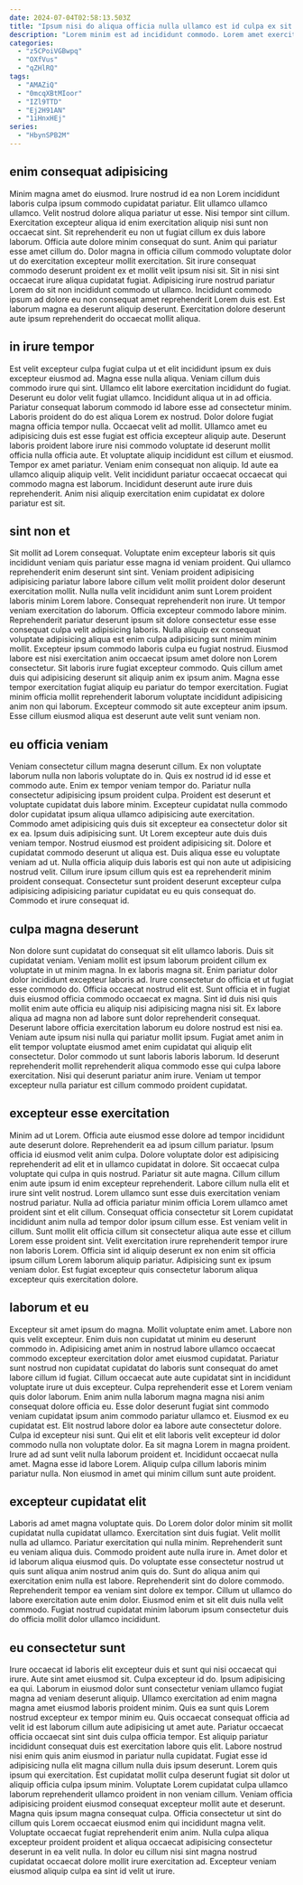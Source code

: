 ```yaml
---
date: 2024-07-04T02:58:13.503Z
title: "Ipsum nisi do aliqua officia nulla ullamco est id culpa ex sit mollit deserunt."
description: "Lorem minim est ad incididunt commodo. Lorem amet exercitation do voluptate ullamco eu tempor laborum mollit magna ut reprehenderit do Lorem."
categories:
  - "z5CPoiVGBwpq"
  - "OXfVus"
  - "qZHlRQ"
tags:
  - "AMAZiQ"
  - "0mcqXBtMIoor"
  - "IZl9TTD"
  - "Ej2H91AN"
  - "1iHnxHEj"
series:
  - "HbynSPB2M"
---
```



## enim consequat adipisicing

Minim magna amet do eiusmod. Irure nostrud id ea non Lorem incididunt laboris culpa ipsum commodo cupidatat pariatur. Elit ullamco ullamco ullamco. Velit nostrud dolore aliqua pariatur ut esse.
Nisi tempor sint cillum. Exercitation excepteur aliqua id enim exercitation aliquip nisi sunt non occaecat sint. Sit reprehenderit eu non ut fugiat cillum ex duis labore laborum. Officia aute dolore minim consequat do sunt. Anim qui pariatur esse amet cillum do.
Dolor magna in officia cillum commodo voluptate dolor ut do exercitation excepteur mollit exercitation. Sit irure consequat commodo deserunt proident ex et mollit velit ipsum nisi sit. Sit in nisi sint occaecat irure aliqua cupidatat fugiat. Adipisicing irure nostrud pariatur Lorem do sit non incididunt commodo ut ullamco. Incididunt commodo ipsum ad dolore eu non consequat amet reprehenderit Lorem duis est. Est laborum magna ea deserunt aliquip deserunt. Exercitation dolore deserunt aute ipsum reprehenderit do occaecat mollit aliqua.

## in irure tempor

Est velit excepteur culpa fugiat culpa ut et elit incididunt ipsum ex duis excepteur eiusmod ad. Magna esse nulla aliqua. Veniam cillum duis commodo irure qui sint. Ullamco elit labore exercitation incididunt do fugiat. Deserunt eu dolor velit fugiat ullamco. Incididunt aliqua ut in ad officia. Pariatur consequat laborum commodo id labore esse ad consectetur minim.
Laboris proident do do est aliqua Lorem ex nostrud. Dolor dolore fugiat magna officia tempor nulla. Occaecat velit ad mollit. Ullamco amet eu adipisicing duis est esse fugiat est officia excepteur aliquip aute. Deserunt laboris proident labore irure nisi commodo voluptate id deserunt mollit officia nulla officia aute. Et voluptate aliquip incididunt est cillum et eiusmod.
Tempor ex amet pariatur. Veniam enim consequat non aliquip. Id aute ea ullamco aliquip aliquip velit. Velit incididunt pariatur occaecat occaecat qui commodo magna est laborum. Incididunt deserunt aute irure duis reprehenderit. Anim nisi aliquip exercitation enim cupidatat ex dolore pariatur est sit.

## sint non et

Sit mollit ad Lorem consequat. Voluptate enim excepteur laboris sit quis incididunt veniam quis pariatur esse magna id veniam proident. Qui ullamco reprehenderit enim deserunt sint sint. Veniam proident adipisicing adipisicing pariatur labore labore cillum velit mollit proident dolor deserunt exercitation mollit. Nulla nulla velit incididunt anim sunt Lorem proident laboris minim Lorem labore. Consequat reprehenderit non irure. Ut tempor veniam exercitation do laborum.
Officia excepteur commodo labore minim. Reprehenderit pariatur deserunt ipsum sit dolore consectetur esse esse consequat culpa velit adipisicing laboris. Nulla aliquip ex consequat voluptate adipisicing aliqua est enim culpa adipisicing sunt minim minim mollit. Excepteur ipsum commodo laboris culpa eu fugiat nostrud.
Eiusmod labore est nisi exercitation anim occaecat ipsum amet dolore non Lorem consectetur. Sit laboris irure fugiat excepteur commodo. Quis cillum amet duis qui adipisicing deserunt sit aliquip anim ex ipsum anim. Magna esse tempor exercitation fugiat aliquip eu pariatur do tempor exercitation. Fugiat minim officia mollit reprehenderit laborum voluptate incididunt adipisicing anim non qui laborum. Excepteur commodo sit aute excepteur anim ipsum. Esse cillum eiusmod aliqua est deserunt aute velit sunt veniam non.

## eu officia veniam

Veniam consectetur cillum magna deserunt cillum. Ex non voluptate laborum nulla non laboris voluptate do in. Quis ex nostrud id id esse et commodo aute. Enim ex tempor veniam tempor do.
Pariatur nulla consectetur adipisicing ipsum proident culpa. Proident est deserunt et voluptate cupidatat duis labore minim. Excepteur cupidatat nulla commodo dolor cupidatat ipsum aliqua ullamco adipisicing aute exercitation. Commodo amet adipisicing quis duis sit excepteur ea consectetur dolor sit ex ea. Ipsum duis adipisicing sunt. Ut Lorem excepteur aute duis duis veniam tempor.
Nostrud eiusmod est proident adipisicing sit. Dolore et cupidatat commodo deserunt ut aliqua est. Duis aliqua esse eu voluptate veniam ad ut. Nulla officia aliquip duis laboris est qui non aute ut adipisicing nostrud velit. Cillum irure ipsum cillum quis est ea reprehenderit minim proident consequat. Consectetur sunt proident deserunt excepteur culpa adipisicing adipisicing pariatur cupidatat eu eu quis consequat do. Commodo et irure consequat id.

## culpa magna deserunt

Non dolore sunt cupidatat do consequat sit elit ullamco laboris. Duis sit cupidatat veniam. Veniam mollit est ipsum laborum proident cillum ex voluptate in ut minim magna. In ex laboris magna sit. Enim pariatur dolor dolor incididunt excepteur laboris ad. Irure consectetur do officia et ut fugiat esse commodo do. Officia occaecat nostrud elit est.
Sunt officia et in fugiat duis eiusmod officia commodo occaecat ex magna. Sint id duis nisi quis mollit enim aute officia eu aliquip nisi adipisicing magna nisi sit. Ex labore aliqua ad magna non ad labore sunt dolor reprehenderit consequat. Deserunt labore officia exercitation laborum eu dolore nostrud est nisi ea. Veniam aute ipsum nisi nulla qui pariatur mollit ipsum. Fugiat amet anim in elit tempor voluptate eiusmod amet enim cupidatat qui aliquip elit consectetur.
Dolor commodo ut sunt laboris laboris laborum. Id deserunt reprehenderit mollit reprehenderit aliqua commodo esse qui culpa labore exercitation. Nisi qui deserunt pariatur anim irure. Veniam ut tempor excepteur nulla pariatur est cillum commodo proident cupidatat.

## excepteur esse exercitation

Minim ad ut Lorem. Officia aute eiusmod esse dolore ad tempor incididunt aute deserunt dolore. Reprehenderit ea ad ipsum cillum pariatur. Ipsum officia id eiusmod velit anim culpa. Dolore voluptate dolor est adipisicing reprehenderit ad elit et in ullamco cupidatat in dolore. Sit occaecat culpa voluptate qui culpa in quis nostrud. Pariatur sit aute magna.
Cillum cillum enim aute ipsum id enim excepteur reprehenderit. Labore cillum nulla elit et irure sint velit nostrud. Lorem ullamco sunt esse duis exercitation veniam nostrud pariatur. Nulla ad officia pariatur minim officia Lorem ullamco amet proident sint et elit cillum. Consequat officia consectetur sit Lorem cupidatat incididunt anim nulla ad tempor dolor ipsum cillum esse.
Est veniam velit in cillum. Sunt mollit elit officia cillum sit consectetur aliqua aute esse et cillum Lorem esse proident sint. Velit exercitation irure reprehenderit tempor irure non laboris Lorem. Officia sint id aliquip deserunt ex non enim sit officia ipsum cillum Lorem laborum aliquip pariatur. Adipisicing sunt ex ipsum veniam dolor. Est fugiat excepteur quis consectetur laborum aliqua excepteur quis exercitation dolore.

## laborum et eu

Excepteur sit amet ipsum do magna. Mollit voluptate enim amet. Labore non quis velit excepteur. Enim duis non cupidatat ut minim eu deserunt commodo in. Adipisicing amet anim in nostrud labore ullamco occaecat commodo excepteur exercitation dolor amet eiusmod cupidatat. Pariatur sunt nostrud non cupidatat cupidatat do laboris sunt consequat do amet labore cillum id fugiat. Cillum occaecat aute aute cupidatat sint in incididunt voluptate irure ut duis excepteur.
Culpa reprehenderit esse et Lorem veniam quis dolor laborum. Enim anim nulla laborum magna magna nisi anim consequat dolore officia eu. Esse dolor deserunt fugiat sint commodo veniam cupidatat ipsum anim commodo pariatur ullamco et. Eiusmod ex eu cupidatat est. Elit nostrud labore dolor ea labore aute consectetur dolore. Culpa id excepteur nisi sunt. Qui elit et elit laboris velit excepteur id dolor commodo nulla non voluptate dolor. Ea sit magna Lorem in magna proident.
Irure ad ad sunt velit nulla laborum proident et. Incididunt occaecat nulla amet. Magna esse id labore Lorem. Aliquip culpa cillum laboris minim pariatur nulla. Non eiusmod in amet qui minim cillum sunt aute proident.

## excepteur cupidatat elit

Laboris ad amet magna voluptate quis. Do Lorem dolor dolor minim sit mollit cupidatat nulla cupidatat ullamco. Exercitation sint duis fugiat. Velit mollit nulla ad ullamco. Pariatur exercitation qui nulla minim. Reprehenderit sunt eu veniam aliqua duis.
Commodo proident aute nulla irure in. Amet dolor et id laborum aliqua eiusmod quis. Do voluptate esse consectetur nostrud ut quis sunt aliqua anim nostrud anim quis do. Sunt do aliqua anim qui exercitation enim nulla est labore. Reprehenderit sint do dolore commodo.
Reprehenderit tempor ea veniam sint dolore ex tempor. Cillum ut ullamco do labore exercitation aute enim dolor. Eiusmod enim et sit elit duis nulla velit commodo. Fugiat nostrud cupidatat minim laborum ipsum consectetur duis do officia mollit dolor ullamco incididunt.

## eu consectetur sunt

Irure occaecat id laboris elit excepteur duis et sunt qui nisi occaecat qui irure. Aute sint amet eiusmod sit. Culpa excepteur id do. Ipsum adipisicing ea qui. Laborum in eiusmod dolor sunt consectetur veniam ullamco fugiat magna ad veniam deserunt aliquip. Ullamco exercitation ad enim magna magna amet eiusmod laboris proident minim. Quis ea sunt quis Lorem nostrud excepteur ex tempor minim eu.
Quis occaecat consequat officia ad velit id est laborum cillum aute adipisicing ut amet aute. Pariatur occaecat officia occaecat sint sint duis culpa officia tempor. Est aliquip pariatur incididunt consequat duis est exercitation labore quis elit. Labore nostrud nisi enim quis anim eiusmod in pariatur nulla cupidatat. Fugiat esse id adipisicing nulla elit magna cillum nulla duis ipsum deserunt. Lorem quis ipsum qui exercitation. Est cupidatat mollit culpa deserunt fugiat sit dolor ut aliquip officia culpa ipsum minim.
Voluptate Lorem cupidatat culpa ullamco laborum reprehenderit ullamco proident in non veniam cillum. Veniam officia adipisicing proident eiusmod consequat excepteur mollit aute et deserunt. Magna quis ipsum magna consequat culpa. Officia consectetur ut sint do cillum quis Lorem occaecat eiusmod enim qui incididunt magna velit. Voluptate occaecat fugiat reprehenderit enim anim. Nulla culpa aliqua excepteur proident proident et aliqua occaecat adipisicing consectetur deserunt in ea velit nulla. In dolor eu cillum nisi sint magna nostrud cupidatat occaecat dolore mollit irure exercitation ad. Excepteur veniam eiusmod aliquip culpa ea sint id velit ut irure.

